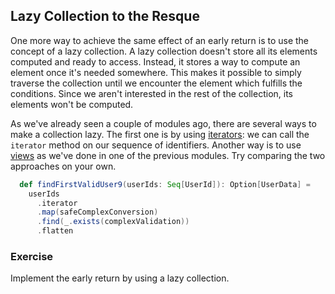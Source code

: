 ## Lazy Collection to the Resque

One more way to achieve the same effect of an early return is to use the concept of a lazy collection. 
A lazy collection doesn't store all its elements computed and ready to access. 
Instead, it stores a way to compute an element once it's needed somewhere. 
This makes it possible to simply traverse the collection until we encounter the element which fulfills the conditions. 
Since we aren't interested in the rest of the collection, its elements won't be computed. 

As we've already seen a couple of modules ago, there are several ways to make a collection lazy.
The first one is by using [iterators](https://www.scala-lang.org/api/current/scala/collection/Iterator.html): we can call the `iterator` method on our sequence of identifiers. 
Another way is to use [views](https://www.scala-lang.org/api/current/scala/collection/View.html) as we've done in one of the previous modules. 
Try comparing the two approaches on your own.

```scala 3
  def findFirstValidUser9(userIds: Seq[UserId]): Option[UserData] =
    userIds
      .iterator
      .map(safeComplexConversion)
      .find(_.exists(complexValidation))
      .flatten
```

### Exercise

Implement the early return by using a lazy collection.